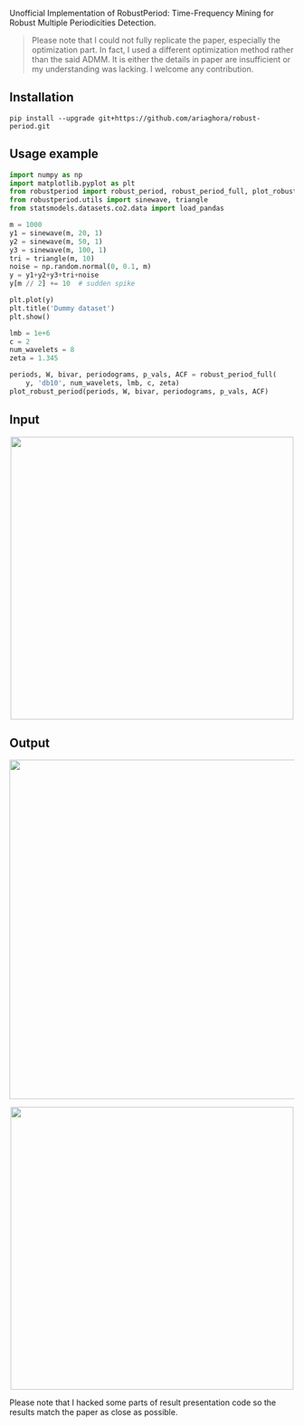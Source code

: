 Unofficial Implementation of RobustPeriod: Time-Frequency Mining for Robust Multiple Periodicities Detection. 

> Please note that I could not fully replicate the paper, especially the optimization part. In fact, I used a different optimization method rather than the said ADMM. It is either the details in paper are insufficient or my understanding was lacking. I welcome any contribution. 

## Installation
`pip install --upgrade git+https://github.com/ariaghora/robust-period.git`

## Usage example
```python
import numpy as np
import matplotlib.pyplot as plt
from robustperiod import robust_period, robust_period_full, plot_robust_period
from robustperiod.utils import sinewave, triangle
from statsmodels.datasets.co2.data import load_pandas

m = 1000
y1 = sinewave(m, 20, 1)
y2 = sinewave(m, 50, 1)
y3 = sinewave(m, 100, 1)
tri = triangle(m, 10)
noise = np.random.normal(0, 0.1, m)
y = y1+y2+y3+tri+noise
y[m // 2] += 10  # sudden spike

plt.plot(y)
plt.title('Dummy dataset')
plt.show()

lmb = 1e+6
c = 2
num_wavelets = 8
zeta = 1.345

periods, W, bivar, periodograms, p_vals, ACF = robust_period_full(
    y, 'db10', num_wavelets, lmb, c, zeta)
plot_robust_period(periods, W, bivar, periodograms, p_vals, ACF)
```

## Input
<p align="center">
  <img src="resources/input.png" width=500/>
</p>

## Output
<p align="center">
  <img src="resources/full.png" width=600/>
</p>

<p align="center">
  <img src="resources/variance.png" width=500/>
</p>

Please note that I hacked some parts of result presentation code so the results match the paper as close as possible.
